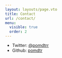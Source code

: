 ```yaml
---
layout: layouts/page.vto
title: Contact
url: /contact/
menu:
  visible: true
  order: 2
---
```


- Twitter: [@pomdtrr](https://twitter.com/pomdtrr)
- Github: [pomdtr](https://github.com/pomdtr)

